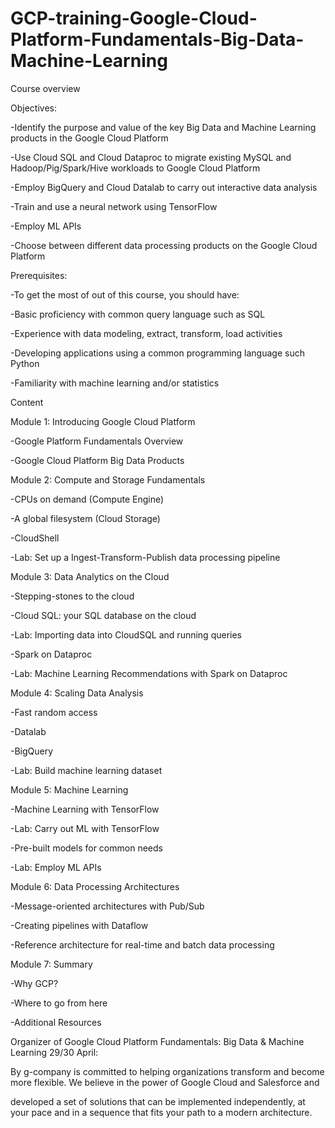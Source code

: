 # GCP-training-Google-Cloud-Platform-Fundamentals-Big-Data-Machine-Learning


Course overview


Objectives:


-Identify the purpose and value of the key Big Data and Machine Learning products in the Google Cloud Platform

-Use Cloud SQL and Cloud Dataproc to migrate existing MySQL and Hadoop/Pig/Spark/Hive workloads to Google Cloud Platform

-Employ BigQuery and Cloud Datalab to carry out interactive data analysis

-Train and use a neural network using TensorFlow

-Employ ML APIs

-Choose between different data processing products on the Google Cloud Platform


Prerequisites:


-To get the most of out of this course, you should have:

-Basic proficiency with common query language such as SQL

-Experience with data modeling, extract, transform, load activities

-Developing applications using a common programming language such Python

-Familiarity with machine learning and/or statistics

Content


Module 1: Introducing Google Cloud Platform

-Google Platform Fundamentals Overview

-Google Cloud Platform Big Data Products



Module 2: Compute and Storage Fundamentals

-CPUs on demand (Compute Engine)

-A global filesystem (Cloud Storage)

-CloudShell

-Lab: Set up a Ingest-Transform-Publish data processing pipeline


Module 3: Data Analytics on the Cloud

-Stepping-stones to the cloud

-Cloud SQL: your SQL database on the cloud

-Lab: Importing data into CloudSQL and running queries

-Spark on Dataproc

-Lab: Machine Learning Recommendations with Spark on Dataproc


Module 4: Scaling Data Analysis

-Fast random access

-Datalab

-BigQuery

-Lab: Build machine learning dataset

Module 5: Machine Learning

-Machine Learning with TensorFlow

-Lab: Carry out ML with TensorFlow

-Pre-built models for common needs

-Lab: Employ ML APIs

Module 6: Data Processing Architectures

-Message-oriented architectures with Pub/Sub

-Creating pipelines with Dataflow

-Reference architecture for real-time and batch data processing


Module 7: Summary

-Why GCP?

-Where to go from here

-Additional Resources

Organizer of Google Cloud Platform Fundamentals: Big Data & Machine Learning 29/30 April:
 
By g-company is committed to helping organizations transform and become more flexible. We believe in the power of Google Cloud and Salesforce and 

developed a set of solutions that can be implemented independently, at your pace and in a sequence that fits your path to a modern architecture.
